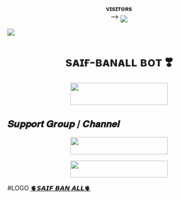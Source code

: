 <p align="center">
    <b>ᴠɪsɪᴛᴏʀs</b><br>
 -->    <img align="middle" src="https://profile-counter.glitch.me/BAN-ALL/count.svg" />
</p>



  
  <img src="https://telegra.ph/file/507f06908daf43adf4bde.jpg">
<h1 align="center">sᴀɪғ-ʙᴀɴᴀʟʟ ʙᴏᴛ ❣️</h1>

<p align="center"><a href="http://dashboard.heroku.com/new?template=https://github.com/SAIFDEAD/BAN-ALL"> <img src="https://img.shields.io/badge/Deploy%20On%20Heroku-green?style=for-the-badge&logo=heroku" width="220" height="50.45"/></a></p>


## 𝑺𝒖𝒑𝒑𝒐𝒓𝒕 𝑮𝒓𝒐𝒖𝒑 / 𝑪𝒉𝒂𝒏𝒏𝒆𝒍

<p align="center"><a href="https://t.me/DEAD_GRPCHAT"><img src="https://img.shields.io/badge/𝚃𝙴𝙻𝙴𝙶𝚁𝙰𝙼-𝚂𝚄𝙿𝙿𝙾𝚁𝚃-black?&style=for-the-badge&logo=telegram" width="220" height="38.45"></a></p>

<p align="center"><a href="https://t.me/SAIFALLBOT"><img src="https://img.shields.io/badge/𝚃𝙴𝙻𝙴𝙶𝚁𝙰𝙼-𝚄𝙿𝙳𝙰𝚃𝙴𝚂-black?&style=for-the-badge&logo=telegram" width="220" height="38.45"></a></p>




#LOGO 
[🫀𝙎𝘼𝙄𝙁 𝘽𝘼𝙉 𝘼𝙇𝙇🫀](https://github.com/SAIFDEAD/BAN-ALL/blob/main/SAIFALLBOT/-5970732654817031341_121.jpg)

